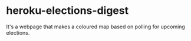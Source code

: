 # heroku-elections-digest

It's a webpage that makes a coloured map based on polling for upcoming elections.
